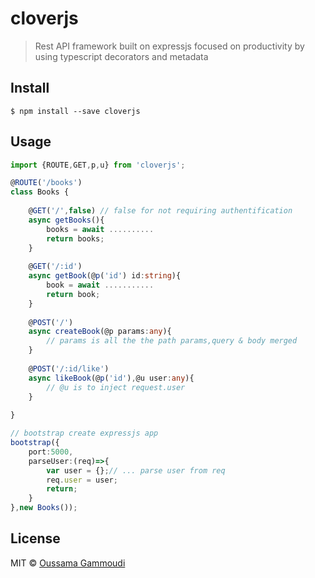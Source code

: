 # cloverjs
> Rest API framework built on expressjs focused on productivity by using typescript decorators and metadata

## Install

```
$ npm install --save cloverjs
```

## Usage

```ts
import {ROUTE,GET,p,u} from 'cloverjs';

@ROUTE('/books')
class Books {
    
    @GET('/',false) // false for not requiring authentification
    async getBooks(){
        books = await ..........
        return books;
    }
    
    @GET('/:id')
    async getBook(@p('id') id:string){
        book = await ...........
        return book;
    }
    
    @POST('/')
    async createBook(@p params:any){
        // params is all the the path params,query & body merged   
    }
    
    @POST('/:id/like')
    async likeBook(@p('id'),@u user:any){
        // @u is to inject request.user   
    }
       
}

// bootstrap create expressjs app 
bootstrap({
    port:5000,
    parseUser:(req)=>{
        var user = {};// ... parse user from req
        req.user = user;
        return;
    }
},new Books());
```

## License

MIT © [Oussama Gammoudi](http://zorend.com)